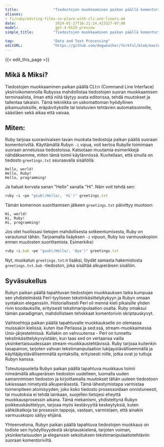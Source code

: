```yaml
---
title:                "Tiedostojen muokkaaminen paikan päällä komentorivin yhden rivin komennoilla"
aliases:
- fi/ruby/editing-files-in-place-with-cli-one-liners.md
date:                  2024-01-27T16:21:14.423327-07:00
model:                 gpt-4-0125-preview
simple_title:         "Tiedostojen muokkaaminen paikan päällä komentorivin yhden rivin komennoilla"

tag:                  "Data and Text Processing"
editURL:              "https://github.com/dogweather/forkful/blob/master/content/fi/ruby/editing-files-in-place-with-cli-one-liners.md"
---
```


{{< edit_this_page >}}

## Mikä & Miksi?

Tiedostojen muokkaaminen paikan päällä CLI:n (Command Line Interface) yksirivikomennolla Rubyssa mahdollistaa tiedostojen suoran muokkaamisen terminaalista, ilman että niitä täytyy avata editorissa, tehdä muutokset ja tallentaa takaisin. Tämä tekniikka on uskomattoman hyödyllinen pikamuutoksille, eräpäivityksille tai toistuvien tehtävien automatisoinnille, säästäen sekä aikaa että vaivaa.

## Miten:

Ruby tarjoaa suoraviivaisen tavan muokata tiedostoja paikan päällä suoraan komentoriviltä. Käyttämällä Rubyn `-i` vipua, voit kertoa Rubylle toimimaan suoraan annetuissa tiedostoissa. Katsotaan muutamia esimerkkejä nähdäksemme, miten tämä toimii käytännössä. Kuvitellaan, että sinulla on tiedosto `greetings.txt` seuraavalla sisällöllä:

```
Hello, world!
Hello, Ruby!
Hello, programming!
```

Ja haluat korvata sanan "Hello" sanalla "Hi". Näin voit tehdä sen:

```Ruby
ruby -i -pe "gsub(/Hello/, 'Hi')" greetings.txt
```

Tämän komennon suorittamisen jälkeen `greetings.txt` päivittyy muotoon:

```
Hi, world!
Hi, Ruby!
Hi, programming!
```

Jos olet huolissasi tietojen mahdollisesta sotkeentumisesta, Ruby on varautunut tähän. Tarjoamalla lisäyksen `-i` vipuun, Ruby luo varmuuskopion ennen muutosten suorittamista. Esimerkiksi:

```Ruby
ruby -i.bak -pe "gsub(/Hello/, 'Bye')" greetings.txt
```

Nyt, muokatun `greetings.txt`:n lisäksi, löydät samasta hakemistosta `greetings.txt.bak` -tiedoston, joka sisältää alkuperäisen sisällön.

## Syväsukellus

Rubyn paikan päällä tapahtuvan tiedostojen muokkauksen taika kumpuaa sen yhdistelmästä Perl-tyyliseen tekstinkäsittelykykyyn ja Rubyn omaan syntaksin eleganssiin. Historiallisesti Perl oli mennä kieli pikaisille yhden rivin koodauksille, erityisesti tekstimanipulaation osalta. Ruby omaksui tämän paradigman, mahdollistaen tehokkaat komentorivin skriptauskyvyt.

Vaihtoehtoja paikan päällä tapahtuvalle muokkaukselle on olemassa muissakin kielissä, kuten itse Perlassa ja sed:ssä, stream-muokkaimessa Unix-järjestelmissä. Kullakin on vahvuutensa - Perl on tunnettu tekstinkäsittelykyvyistään, kun taas sed on vertaansa vailla yksinkertaisuudessaan stream-muokkaustehtävissä. Ruby tarjoaa kuitenkin tasapainon, tarjoten vahvan tekstimanipulaation lukijaystävällisemmällä ja käyttäjäystävällisemmällä syntaksilla, erityisesti niille, jotka ovat jo tuttuja Rubyn kanssa.

Toteutuspuolella Rubyn paikan päällä tapahtuva muokkaus toimii nimeämällä alkuperäisen tiedoston uudelleen, luomalla uuden samannimisen tiedoston ja kirjoittamalla muutokset tähän uuteen tiedostoon lukiessaan nimetystä alkuperäisestä. Tämä lähestymistapa varmistaa toimenpiteen atomisyyden; joko koko tiedosto prosessoidaan onnistuneesti, tai muutoksia ei tehdä lainkaan, suojellen tietojesi eheyttä muokkausprosessin aikana. Tämä mekanismi, yhdistettynä Rubyn poikkeuskäsittelyyn, tarjoaa myös kestävyyttä keskeytyksiä, kuten sähkökatkoja tai prosessin tappoja, vastaan, varmistaen, että ainakin varmuuskopio säilyy ehjänä.

Yhteenvetona, Rubyn paikan päällä tapahtuva tiedostojen muokkaus on todiste sen hyödyllisyydestä skriptauskielenä, tarjoten voiman, yksinkertaisuuden ja eleganssin sekoituksen tekstimanipulaatiotehtäviin suoraan komentoriviltä.
